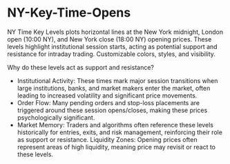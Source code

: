 # NY-Key-Time-Opens
NY Time Key Levels plots horizontal lines at the New York midnight, London open (10:00 NY), and New York close (18:00 NY) opening prices. These levels highlight institutional session starts, acting as potential support and resistance for intraday trading. Customizable colors, styles, and visibility.

Why do these levels act as support and resistance? 
- Institutional Activity: These times mark major session transitions when large institutions, banks, and market makers enter the market, often leading to increased volatility and significant price movements.
- Order Flow: Many pending orders and stop-loss placements are triggered around these session opens/closes, making these prices psychologically significant.
- Market Memory: Traders and algorithms often reference these levels historically for entries, exits, and risk management, reinforcing their role as support or resistance.
Liquidity Zones: Opening prices often represent areas of high liquidity, meaning price may revisit or react to these levels.
